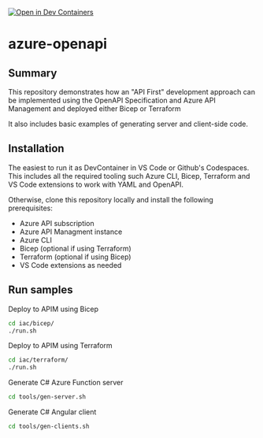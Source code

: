 [![Open in Dev Containers](https://img.shields.io/static/v1?label=Dev%20Containers&message=Open&color=blue&logo=visualstudiocode)](https://vscode.dev/redirect?url=vscode://ms-vscode-remote.remote-containers/cloneInVolume?url=https://github.com/philipf/azure-openapi)

# azure-openapi

## Summary
This repository demonstrates how an "API First" development approach can be implemented using the OpenAPI Specification and Azure API Management and deployed either Bicep or Terraform

It also includes basic examples of generating server and client-side code.

## Installation 

The easiest to run it as DevContainer in VS Code or Github's Codespaces.  This includes all the required tooling such Azure CLI, Bicep, Terraform and VS Code extensions to work with YAML and OpenAPI.

Otherwise, clone this repository locally and install the following prerequisites:

- Azure API subscription
- Azure API Managment instance 
- Azure CLI
- Bicep (optional if using Terraform)
- Terraform (optional if using Bicep)
- VS Code extensions as needed


## Run samples

Deploy to APIM using Bicep
```bash
cd iac/bicep/
./run.sh
```

Deploy to APIM using Terraform
```bash
cd iac/terraform/
./run.sh
```

Generate C# Azure Function server
```bash
cd tools/gen-server.sh
```

Generate C# Angular client
```bash
cd tools/gen-clients.sh
```
